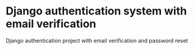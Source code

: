 # Django authentication system with email verification

Django authentication project with email verification and password reset
